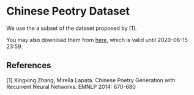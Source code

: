 # Chinese Peotry Dataset

We use the a subset of the dataset proposed by [1]. 

You may also download them from [here](https://disk.pku.edu.cn:443/link/2A162D0CB82424AF9E62113192ED75BA), which is valid until 2020-06-15 23:59.

## References

[1] Xingxing Zhang, Mirella Lapata. Chinese Poetry Generation with Recurrent Neural Networks. EMNLP 2014: 670-680